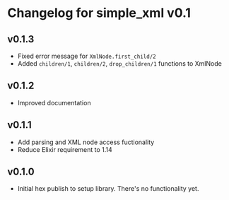 # Changelog for simple_xml v0.1

## v0.1.3

* Fixed error message for `XmlNode.first_child/2`
* Added `children/1`, `children/2`, `drop_children/1` functions to XmlNode

## v0.1.2

* Improved documentation

## v0.1.1

* Add parsing and XML node access fuctionality
* Reduce Elixir requirement to 1.14

## v0.1.0

* Initial hex publish to setup library.  There's no functionality yet.
